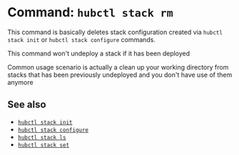 # Command: `hubctl stack rm`

This command is basically deletes stack configuration created via `hubctl stack init` or `hubctl stack configure` commands.

This command won't undeploy a stack if it has been deployed

Common usage scenario is actually a clean up your working directory from stacks that has been previously undeployed and you don't have use of them anymore

## See also

* [`hubctl stack init`](../hubctl-stack-init)
* [`hubctl stack configure`](../hubctl-stack-configure)
* [`hubctl stack ls`](../hubctl-stack-ls)
* [`hubctl stack set`](../hubctl-stack-set)
